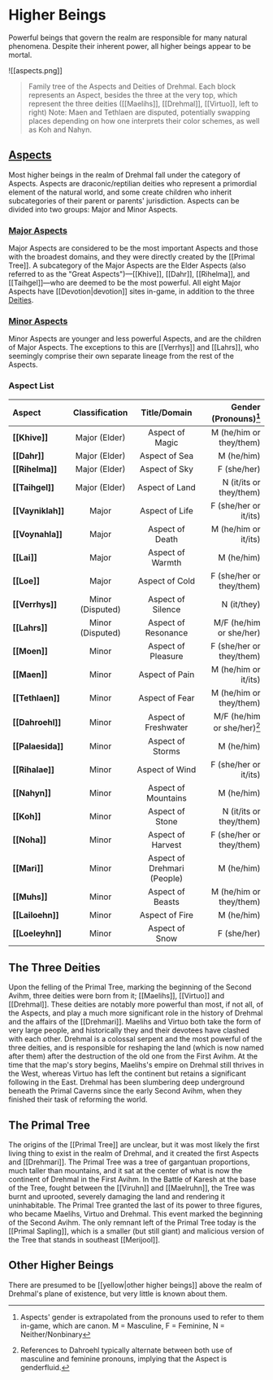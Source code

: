 # Higher Beings

Powerful beings that govern the realm are responsible for many natural phenomena. Despite their inherent power, all higher beings appear to be mortal.

![[aspects.png]]
> Family tree of the Aspects and Deities of Drehmal. Each block represents an Aspect, besides the three at the very top, which represent the three deities ([[Maelihs]], [[Drehmal]], [[Virtuo]], left to right) Note: Maen and Tethlaen are disputed, potentially swapping places depending on how one interprets their color schemes, as well as Koh and Nahyn.

## [Aspects](/Lore/Higher_Beings/Aspects/)

Most higher beings in the realm of Drehmal fall under the category of Aspects. Aspects are draconic/reptilian deities who represent a primordial element of the natural world, and some create children who inherit subcategories of their parent or parents' jurisdiction. Aspects can be divided into two groups: Major and Minor Aspects.

### [Major Aspects](/Lore/Higher_Beings/Aspects/Major_Aspects/)

Major Aspects are considered to be the most important Aspects and those with the broadest domains, and they were directly created by the [[Primal Tree]]. A subcategory of the Major Aspects are the Elder Aspects (also referred to as the "Great Aspects")—[[Khive]], [[Dahr]], [[Rihelma]], and [[Taihgel]]—who are deemed to be the most powerful. All eight Major Aspects have [[Devotion|devotion]] sites in-game, in addition to the three [Deities](/Lore/Higher_Beings/Deities/).

### [Minor Aspects](/Lore/Higher_Beings/Aspects/Minor_Aspects/)

Minor Aspects are younger and less powerful Aspects, and are the children of Major Aspects. The exceptions to this are [[Verrhys]] and [[Lahrs]], who seemingly comprise their own separate lineage from the rest of the Aspects.

### Aspect List

| **Aspect**        | **Classification** |      **Title/Domain**     |  **Gender (Pronouns)**[^1]  |
|:------------------|:--------------:|:--------------------:|----------------------------:|
| **[[Khive]]**     | Major (Elder)  | Aspect of Magic      | M (he/him or they/them)     |
| **[[Dahr]]**      | Major (Elder)  | Aspect of Sea        | M (he/him)                  |
| **[[Rihelma]]**   | Major (Elder)  | Aspect of Sky        | F (she/her)                 |
| **[[Taihgel]]**   | Major (Elder)  | Aspect of Land       | N (it/its or they/them)     |
| **[[Vayniklah]]** | Major  | Aspect of Life       | F (she/her or it/its)       |
| **[[Voynahla]]**  | Major  | Aspect of Death      | M (he/him or it/its)        |
| **[[Lai]]**       | Major  | Aspect of Warmth     | M (he/him)                  |
| **[[Loe]]**       | Major  | Aspect of Cold       | F (she/her or they/them)    |
| **[[Verrhys]]**   | Minor (Disputed) | Aspect of Silence    | N (it/they)                 |
| **[[Lahrs]]**     | Minor (Disputed) | Aspect of Resonance  | M/F (he/him or she/her)     |
| **[[Moen]]**      | Minor  | Aspect of Pleasure   | F (she/her or they/them)    |
| **[[Maen]]**      | Minor  | Aspect of Pain       | M (he/him or it/its)        |
| **[[Tethlaen]]**  | Minor  | Aspect of Fear       | M (he/him or they/them)     |
| **[[Dahroehl]]**  | Minor  | Aspect of Freshwater | M/F (he/him or she/her)[^2] |
| **[[Palaesida]]** | Minor  | Aspect of Storms     | M (he/him)                  |
| **[[Rihalae]]**   | Minor  | Aspect of Wind       | F (she/her or it/its)       |
| **[[Nahyn]]**     | Minor  | Aspect of Mountains  | M (he/him)                  |
| **[[Koh]]**       | Minor  | Aspect of Stone      | N (it/its or they/them)     |
| **[[Noha]]**      | Minor  | Aspect of Harvest    | F (she/her or they/them)    |
| **[[Mari]]**      | Minor  | Aspect of Drehmari (People)   | M (he/him)         |
| **[[Muhs]]**      | Minor  | Aspect of Beasts     | M (he/him or they/them)     |
| **[[Lailoehn]]**  | Minor  | Aspect of Fire       | M (he/him)                  |
| **[[Loeleyhn]]**  | Minor  | Aspect of Snow       | F (she/her)                 |

## The Three Deities

Upon the felling of the Primal Tree, marking the beginning of the Second Avihm, three deities were born from it; [[Maelihs]], [[Virtuo]] and [[Drehmal]]. These deities are notably more powerful than most, if not all, of the Aspects, and play a much more significant role in the history of Drehmal and the affairs of the [[Drehmari]]. Maelihs and Virtuo both take the form of very large people, and historically they and their devotees have clashed with each other. Drehmal is a colossal serpent and the most powerful of the three deities, and is responsible for reshaping the land (which is now named after them) after the destruction of the old one from the First Avihm. At the time that the map's story begins, Maelihs's empire on Drehmal still thrives in the West, whereas Virtuo has left the continent but retains a significant following in the East. Drehmal has been slumbering deep underground beneath the Primal Caverns since the early Second Avihm, when they finished their task of reforming the world.

## The Primal Tree

The origins of the [[Primal Tree]] are unclear, but it was most likely the first living thing to exist in the realm of Drehmal, and it created the first Aspects and [[Drehmari]]. The Primal Tree was a tree of gargantuan proportions, much taller than mountains, and it sat at the center of what is now the continent of Drehmal in the First Avihm. In the Battle of Karesh at the base of the Tree, fought between the [[Viruhn]] and [[Maelruhn]], the Tree was burnt and uprooted, severely damaging the land and rendering it uninhabitable. The Primal Tree granted the last of its power to three figures, who became Maelihs, Virtuo and Drehmal. This event marked the beginning of the Second Avihm. The only remnant left of the Primal Tree today is the [[Primal Sapling]], which is a smaller (but still giant) and malicious version of the Tree that stands in southeast [[Merijool]].

## Other Higher Beings

There are presumed to be [[yellow|other higher beings]] above the realm of Drehmal's plane of existence, but very little is known about them.


[^1]: Aspects' gender is extrapolated from the pronouns used to refer to them in-game, which are canon. M = Masculine, F = Feminine, N = Neither/Nonbinary
[^2]: References to Dahroehl typically alternate between both use of masculine and feminine pronouns, implying that the Aspect is genderfluid.